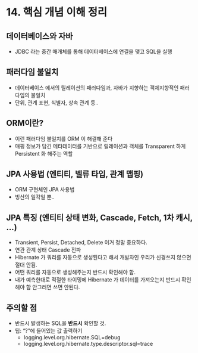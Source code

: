 # 14. 핵심 개념 이해 정리

## 데이터베이스와 자바
 * JDBC 라는 중간 매개체를 통해 데이터베이스에 연결을 맺고 SQL을 실행

## 패러다임 불일치
 * 데이터베이스 에서의 릴레이션의 패러다임과, 자바가 지향하는 객체지향적인 패러다임의 불일치
 * 단위, 관계 표현, 식별자, 상속 관계 등..

## ORM이란?
 * 이런 패러다임 불일치를 ORM 이 해결해 준다
 * 매핑 정보가 담긴 메타데이터를 기반으로 릴레이션과 객체를 Transparent 하게 Persistent 화 해주는 역할

## JPA 사용법 (엔티티, 벨류 타입, 관계 맵핑)
 * ORM 구현체인 JPA 사용법
 * 빙산의 일각일 뿐..

## JPA 특징 (엔티티 상태 변화, Cascade, Fetch, 1차 캐시, ...)
 * Transient, Persist, Detached, Delete 이거 정말 중요하다.
 * 연관 관계 상태 Cascade 전파
 * Hibernate 가 쿼리를 자동으로 생성된다고 해서 개발자인 우리가 신경쓰지 않으면 절대 안됨.
 * 어떤 쿼리를 자동으로 생성해주는지 반드시 확인해야 함.
 * 내가 예측한대로 적절한 타이밍에 Hibernate 가 데이터를 가져오는지 반드시 확인 해야 함 안그러면 쓰면 안된다.

## 주의할 점
 * 반드시 발생하는 SQL을 __반드시__ 확인할 것.
 * 팁: “?”에 들어있는 값 출력하기
   * logging.level.org.hibernate.SQL=debug
   * logging.level.org.hibernate.type.descriptor.sql=trace